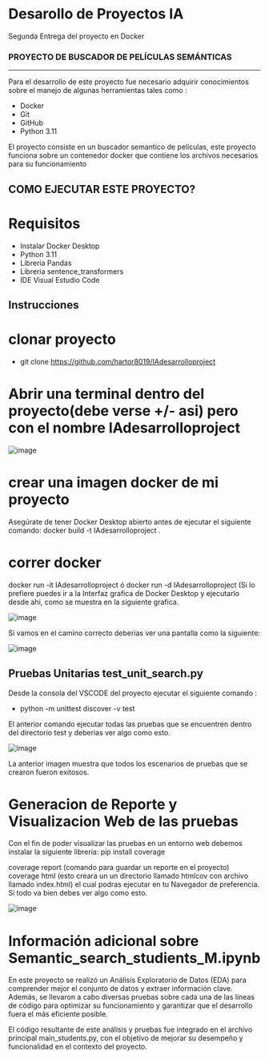# Desarollo de Proyectos IA
Segunda Entrega del proyecto en Docker

### PROYECTO DE BUSCADOR DE PELÍCULAS SEMÁNTICAS
<hr>
Para el desarrollo de este proyecto fue necesario adquirir conocimientos sobre el manejo de algunas herramientas tales como :

*  Docker
*  Git
*  GitHub
*  Python 3.11

El proyecto consiste en un buscador semantico de peliculas, este proyecto funciona sobre un contenedor docker que contiene los archivos necesarios para su funcionamiento 

## COMO EJECUTAR ESTE PROYECTO?

# Requisitos
* Instalar Docker Desktop
* Python 3.11
* Libreria Pandas
* Libreria sentence_transformers
* IDE Visual Estudio Code

## Instrucciones

# clonar proyecto
* git clone https://github.com/hartor8019/IAdesarrolloproject
# Abrir una terminal dentro del proyecto(debe verse +/- asi) pero con el nombre IAdesarrolloproject
 ![image](https://github.com/user-attachments/assets/a9de3ca4-e0ed-486c-b093-24de501125ce)

# crear una imagen docker de mi proyecto
Asegúrate de tener Docker Desktop abierto antes de ejecutar el siguiente comando:
docker build -t IAdesarrolloproject .   
# correr docker
docker run -it IAdesarrolloproject   ó   docker run -d IAdesarrolloproject
(Si lo prefiere puedes ir a la Interfaz grafica de Docker Desktop y ejecutarlo desde ahi, como se muestra en la siguiente grafica.

![image](https://github.com/user-attachments/assets/3f54115d-fe21-46c1-a624-c92879e92d5c)

Si vamos en el camino correcto deberias ver una pantalla como la siguiente:

![image](https://github.com/user-attachments/assets/1ebea1d0-e41b-406a-9384-aae6abc711c2)

## Pruebas Unitarias test_unit_search.py

Desde la consola del VSCODE del proyecto ejecutar el siguiente comando :
* python -m unittest discover -v test

El anterior comando ejecutar todas las pruebas que se encuentren dentro del directorio test y deberias ver algo como esto.

![image](https://github.com/user-attachments/assets/7e0f9048-d642-49a8-9d4f-793f8fa821d1)

La anterior imagen muestra que todos los escenarios de pruebas que se crearon fueron exitosos.

# Generacion de Reporte y Visualizacion Web de las pruebas
Con el fin de poder visualizar las pruebas en un entorno web debemos instalar la siguiente libreria:
pip install coverage 

coverage report (comando para guardar un reporte en el proyecto)
coverage html (esto creara un un directorio llamado htmlcov con archivo llamado index.html) el cual podras ejecutar en tu Navegador de preferencia. Si todo va bien debes ver algo como esto.

![image](https://github.com/user-attachments/assets/79d9d58f-cfca-4c7f-bfc7-fd08538ad748)

# Información adicional sobre Semantic_search_studients_M.ipynb

En este proyecto se realizó un Análisis Exploratorio de Datos (EDA) para comprender mejor el conjunto de datos y extraer información clave. Además, se llevaron a cabo diversas pruebas sobre cada una de las líneas de código para optimizar su funcionamiento y garantizar que el desarrollo fuera el más eficiente posible.

El código resultante de este análisis y pruebas fue integrado en el archivo principal main_students.py, con el objetivo de mejorar su desempeño y funcionalidad en el contexto del proyecto.











